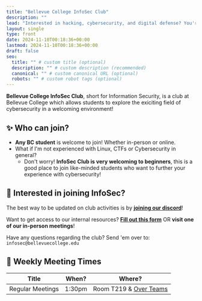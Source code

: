 ```yaml
---
title: "Bellevue College InfoSec Club"
description: ""
lead: "Interested in hacking, cybersecurity, and digital defense? You're in the right place!"
layout: single
type: front
date: 2024-11-10T00:18:36+00:00
lastmod: 2024-11-10T00:18:36+00:00
draft: false
seo:
  title: "" # custom title (optional)
  description: "" # custom description (recommended)
  canonical: "" # custom canonical URL (optional)
  robots: "" # custom robot tags (optional)
---
```


**Bellevue College InfoSec Club**, short for Information Security, is a club at Bellevue College which allows students to explore the exiciting field of cybersecurity in a welcoming environment!

## ✨ Who can join?

- **Any BC student** is welcome to join! Whether in-person or online.
- What if I'm not experienced with Linux, CTFs or Cybersecurity in general?
  - Don't worry! **InfoSec Club is very welcoming to beginners**, this is a good place to join like-minded students who want to further your experience with cybersecurity!

## 🚪 Interested in joining InfoSec?

The best way to be updated on club activities is by **[joining our discord](https://discord.com/invite/8YKrvbcZyd)**!

Want to get access to our internal resources? **[Fill out this form](https://forms.office.com/r/K3keHmA44n)** OR **visit one of our in-person meetings**!

Have any questions regarding the club? Send 'em over to: `infosec@bellevuecollege.edu`

## 📅 Weekly Meeting Times

| Title            | When?                   | Where?      |
| -----------      | -----------             | ----------- |
| Regular Meetings | 1:30pm    | Room T219 & [Over Teams](https://teams.microsoft.com/l/meetup-join/19%3AKtzCiSyuZtCMpD737nI42msfN7pzGlZgowolOKrSgjA1%40thread.tacv2/1743694021175?context=%7B%22Tid%22%3A%22f94c251c-1347-422e-b3ea-8ac56befd6cb%22%2C%22Oid%22%3A%229e7dea6e-98fe-4b76-b4db-e0eca1c6a8fb%22%7D)   |

